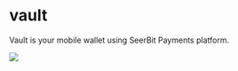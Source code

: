# vault
 Vault is your mobile wallet using SeerBit Payments platform.

![](https://github.com/iyinusa/vault/assets/images/simple_checkout.gif)